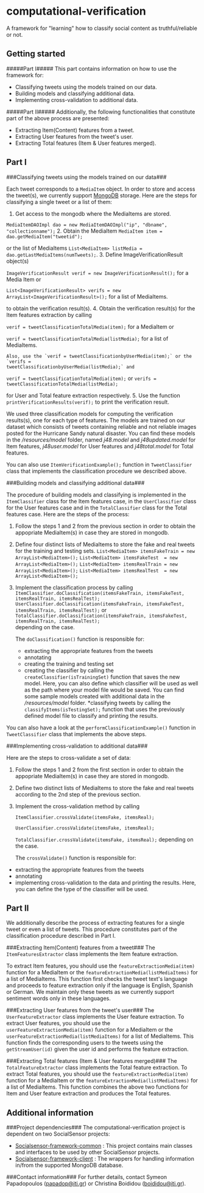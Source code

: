 computational-verification
==========================

A framework for "learning" how to classify social content as truthful/reliable or not.

Getting started
---------------
#####Part I#####
This part contains information on how to use the framework for:
* Classifying tweets using the models trained on our data.
* Building models and classifying additional data. 
* Implementing cross-validation to additional data.

#####Part II#####
Additionally, the following functionalities that constitute part of the above process are presented:
* Extracting Item(Content) features from a tweet.
* Extracting User features from the tweet's user.
* Extracting Total features (Item & User features merged).

Part I
------------

###Classifying tweets using the models trained on our data###

Each tweet corresponds to a `MediaItem` object. In order to store and access the tweet(s), we currently support [MongoDB](http://www.mongodb.org/) storage. Here are the steps for classifying a single tweet or a list of them:

1. Get access to the mongodb where the MediaItems are stored.

  `MediaItemDAOImpl dao = new MediaItemDAOImpl("ip", "dbname", "collectionname");`
2. Obtain the MediaItem `MediaItem item = dao.getMediaItem("tweetid");` 

   or the list of MediaItems `List<MediaItem> listMedia = dao.getLastMediaItems(numTweets);`.
3. Define ImageVerificationResult object(s)
 
   `ImageVerificationResult verif = new ImageVerificationResult();`  for a Media Item or

   `List<ImageVerificationResult> verifs = new ArrayList<ImageVerificationResult>();` for a list of MediaItems.
   
   to obtain the verification result(s).
4. Obtain the verification result(s) for the Item features extraction by calling

   `verif = tweetClassificationTotalMedia(item);` for a MediaItem or
   
   `verif = tweetClassificationTotalMedia(listMedia);` for a list of MediaItems.
   
    Also, use the `verif = tweetClassificationbyUserMedia(item);` or the `verifs =                            tweetClassificationbyUserMedia(listMedia);` and 
   
   `verif = tweetClassificationTotalMedia(item);` or `verifs = tweetClassificationTotalMedia(listMedia);`
   
   for User and Total feature extraction respectively.
5. Use the function `printVerificationResults(verif);` to print the verification result.
   
We used three classification models for computing the verification results(s), one for each type of features. The models are trained on our dataset which consists of tweets containing reliable and not reliable images posted for the Hurricane Sandy natural disaster. You can find these models in the */resources/model* folder, named _j48.model_ and _j48updated.model_ for Item features, _j48user.model_ for User features and _j48total.model_ for Total features.

You can also use `ItemVerificationExample();` function in `TweetClassifier` class that implements the classification procedure we described above.


###Building models and classifying additional data###

The procedure of building models and classifying is implemented in the `ItemClassifier` class for the Item features case, in the `UserClassifier` class for the User features case and in the `TotalClassifier` class for the Total features case. Here are the steps of the process:

1. Follow the steps 1 and 2 from the previous section in order to obtain the appopriate MediaItem(s) in case they are stored in mongodb.
2. Define four distinct lists of MediaItems to store the fake and real tweets for the training and testing sets.
   `List<MediaItem> itemsFakeTrain = new ArrayList<MediaItem>();`
	 `List<MediaItem> itemsFakeTest  = new ArrayList<MediaItem>();`
	 `List<MediaItem> itemsRealTrain = new ArrayList<MediaItem>();`
	 `List<MediaItem> itemsRealTest  = new ArrayList<MediaItem>();`
3. Implement the classification process by calling 
   `ItemClassifier.doClassification(itemsFakeTrain, itemsFakeTest, itemsRealTrain, itemsRealTest);`
	 `UserClassifier.doClassification(itemsFakeTrain, itemsFakeTest, itemsRealTrain, itemsRealTest);` or
	 `TotalClassifier.doClassification(itemsFakeTrain, itemsFakeTest, itemsRealTrain, itemsRealTest);`	
    depending on the case.
    
    The `doClassification()` function is responsible for:
    * extracting the appropriate features from the tweets
    * annotating
    * creating the training and testing set
    * creating the classifier by calling the `createClassifier(isTrainingSet)` function that saves the new model. Here,      you can also define which classifier will be used as well as the path where your model file would be saved. You can     find some sample models created with additional data in the _/resources/model_ folder.
    *classifying tweets by calling the `classifyItems(isTestingSet);` function that uses the previously defined model       file to classify and printing the results.

You can also have a look at the `performClassificationExample()` function in `TweetClassifier` class that implements the above steps.

###Implementing cross-validation to additional data###

Here are the steps to cross-validate a set of data:

1. Follow the steps 1 and 2 from the first section in order to obtain the appopriate MediaItem(s) in case they are stored in mongodb.
2. Define two distinct lists of MediaItems to store the fake and real tweets according to the 2nd step of the previous section.
3. Implement the cross-validation method by calling

   `ItemClassifier.crossValidate(itemsFake, itemsReal);`

	 `UserClassifier.crossValidate(itemsFake, itemsReal);`
	 
	 `TotalClassifier.crossValidate(itemsFake, itemsReal);`
   depending on the case.

   The `crossValidate()` function is responsible for:
  * extracting the appropriate features from the tweets
  * annotating
  * implementing cross-validation to the data and printing the results. Here, you can define the type of the classifier    will be used. 

Part II
----------
We additionally describe the process of extracting features for a single tweet or even a list of tweets. This procedure constitutes part of the classification procedure described in Part I.

###Extracting Item(Content) features from a tweet###
The `ItemFeaturesExtractor` class implements the Item feature extraction. 

To extract Item features, you should use the `featureExtractionMedia(item)` function for a MediaItem or the `featureExtractionMedia(listMediaItems)` for a list of MediaItems. This function first checks the tweet text's language and proceeds to feature extraction only if the language is English, Spanish or German. We maintain only these tweets as we currently support sentiment words only in these languages.

###Extracting User features from the tweet's user###
The `UserFeatureExtractor` class implements the User feature extraction.
To extract User features, you should use the `userFeatureExtractionMedia(item)` function for a MediaItem or the `userFeatureExtractionMedia(listMediaItems)` for a list of MediaItems. This function finds the corresponding users to the tweets using the `getStreamUser(id)` given the user id and performs the feature extraction.

###Extracting Total features (Item & User features merged)###
The `TotalFeatureExtractor` class implements the Total feature extraction.
To extract Total features, you should use the `featureExtractionMedia(item)` function for a MediaItem or the  `featureExtractionMedia(listMediaItems)` for a list of MediaItems. This function combines the above two functions for Item and User feature extraction and produces the Total features.

Additional information
------------------------
###Project dependencies###
The computational-verification project is dependent on two SocialSensor projects:
* [Socialsensor-framework-common](https://github.com/socialsensor/socialsensor-framework-common) : This project contains main classes and interfaces to be used by other SocialSensor projects.
* [Socialsensor-framework-client](https://github.com/socialsensor/socialsensor-framework-client) : The wrappers for handling information in/from the supported MongoDB database.

###Contact information###
For further details, contact Symeon Papadopoulos (papadop@iti.gr) or Christina Boididou (boididou@iti.gr).
